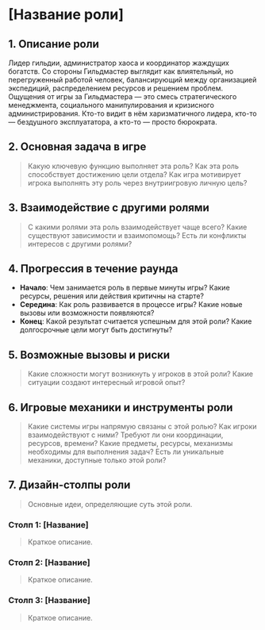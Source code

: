 # [Название роли]

## 1. Описание роли
Лидер гильдии, администратор хаоса и координатор жаждущих богатств.
Со стороны Гильдмастер выглядит как влиятельный, но перегруженный работой человек, балансирующий между организацией экспедиций, распределением ресурсов и решением проблем.
Ощущения от игры за Гильдмастера — это смесь стратегического менеджмента, социального манипулирования и кризисного администрирования.
Кто-то видит в нём харизматичного лидера, кто-то — бездушного эксплуататора, а кто-то — просто бюрократа.

## 2. Основная задача в игре
> Какую ключевую функцию выполняет эта роль?
> Как эта роль способствует достижению цели отдела? 
> Как игра мотивирует игрока выполнять эту роль через внутриигровую личную цель?

## 3. Взаимодействие с другими ролями
> С какими ролями эта роль взаимодействует чаще всего?
> Какие существуют зависимости и взаимопомощь?
> Есть ли конфликты интересов с другими ролями?

## 4. Прогрессия в течение раунда
- **Начало**: Чем занимается роль в первые минуты игры? Какие ресурсы, решения или действия критичны на старте?
- **Середина**: Как роль развивается в процессе игры? Какие новые вызовы или возможности появляются?
- **Конец**: Какой результат считается успешным для этой роли? Какие долгосрочные цели могут быть достигнуты?  

## 5. Возможные вызовы и риски
> Какие сложности могут возникнуть у игроков в этой роли?
> Какие ситуации создают интересный игровой опыт?

## 6. Игровые механики и инструменты роли
> Какие системы игры напрямую связаны с этой ролью?
> Как игроки взаимодействуют с ними?
> Требуют ли они координации, ресурсов, времени?
> Какие предметы, ресурсы, механизмы необходимы для выполнения задач?
> Есть ли уникальные механики, доступные только этой роли?

## 7. Дизайн-столпы роли
> Основные идеи, определяющие суть этой роли.

### Столп 1: [Название]
> Краткое описание.

### Столп 2: [Название]
> Краткое описание.

### Столп 3: [Название]
> Краткое описание.
